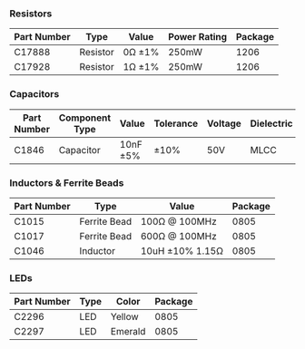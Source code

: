 ### Resistors
| Part Number | Type     | Value     | Power Rating | Package |
|-------------|----------|-----------|---------------|---------|
| C17888      | Resistor | 0Ω ±1%    | 250mW         | 1206    |
| C17928      | Resistor | 1Ω ±1%    | 250mW         | 1206    |




### Capacitors
| Part Number | Component Type | Value            | Tolerance | Voltage | Dielectric | Package |
|-------------|----------------|------------------|-----------|---------|------------|---------|
| C1846       | Capacitor      | 10nF ±5%         | ±10%      | 50V     | MLCC        | 1206    |




### Inductors & Ferrite Beads
| Part Number | Type | Value | Package |
|-------------|------|--------|---------|
| C1015   | Ferrite Bead | 100Ω @ 100MHz | 0805 |
| C1017   | Ferrite Bead | 600Ω @ 100MHz | 0805 |
| C1046   | Inductor | 10uH ±10% 1.15Ω | 0805 |


### LEDs
| Part Number | Type | Color | Package |
|-------------|------|-------|---------|
| C2296   | LED | Yellow | 0805 |
| C2297   | LED | Emerald | 0805 |

